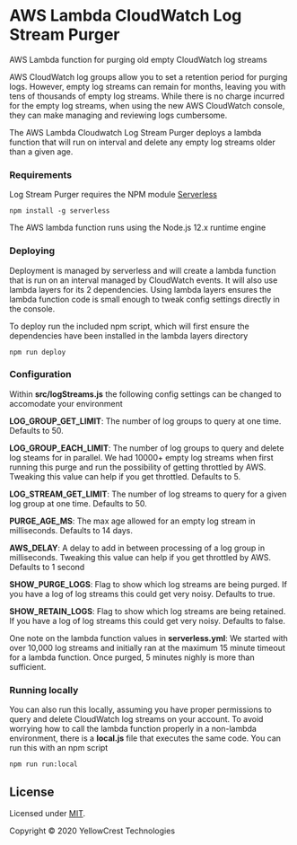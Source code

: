 # AWS Lambda CloudWatch Log Stream Purger
AWS Lambda function for purging old empty CloudWatch log streams

AWS CloudWatch log groups allow you to set a retention period for purging logs. However, empty log streams can remain for months, leaving you with tens of thousands of empty log streams. While there is no charge incurred for the empty log streams, when using the new AWS CloudWatch console, they can make managing and reviewing logs cumbersome.

The AWS Lambda Cloudwatch Log Stream Purger deploys a lambda function that will run on interval and delete any empty log streams older than a given age.

### Requirements
Log Stream Purger requires the NPM module [Serverless](https://serverless.com/framework/docs/)

```
npm install -g serverless
```

The AWS lambda function runs using the Node.js 12.x runtime engine

### Deploying
Deployment is managed by serverless and will create a lambda function that is run on an interval managed by CloudWatch events. It will also use lambda layers for its 2 dependencies. Using lambda layers ensures the lambda function code is small enough to tweak config settings directly in the console.

To deploy run the included npm script, which will first ensure the dependencies have been installed in the lambda layers directory
```
npm run deploy
```

### Configuration
Within **src/logStreams.js** the following config settings can be changed to accomodate your environment

**LOG_GROUP_GET_LIMIT**: The number of log groups to query at one time. Defaults to 50.

**LOG_GROUP_EACH_LIMIT**: The number of log groups to query and delete log steams for in parallel. We had 10000+ empty log streams when first running this purge and run the possibility of getting throttled by AWS. Tweaking this value can help if you get throttled. Defaults to 5.

**LOG_STREAM_GET_LIMIT**: The number of log streams to query for a given log group at one time. Defaults to 50.

**PURGE_AGE_MS**: The max age allowed for an empty log stream in milliseconds. Defaults to 14 days.

**AWS_DELAY**: A delay to add in between processing of a log group in milliseconds. Tweaking this value can help if you get throttled by AWS. Defaults to 1 second

**SHOW_PURGE_LOGS**: Flag to show which log streams are being purged. If you have a log of log streams this could get very noisy. Defaults to true.

**SHOW_RETAIN_LOGS**: Flag to show which log streams are being retained. If you have a log of log streams this could get very noisy. Defaults to false.

One note on the lambda function values in **serverless.yml**: We started with over 10,000 log streams and initially ran at the maximum 15 minute timeout for a lambda function. Once purged, 5 minutes nighly is more than sufficient.

### Running locally
You can also run this locally, assuming you have proper permissions to query and delete CloudWatch log streams on your account. To avoid worrying how to call the lambda function properly in a non-lambda environment, there is a **local.js** file that executes the same code. You can run this with an npm script

```
npm run run:local
```

## License

Licensed under [MIT](./LICENSE).


Copyright © 2020 YellowCrest Technologies
